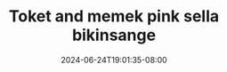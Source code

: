 --- 
title: "Toket and memek pink sella bikinsange"
description: "   video bokep Toket and memek pink sella bikinsange  tele   terbaru"
date: 2024-06-24T19:01:35-08:00
file_code: "9cspb47auyjo"
draft: false
cover: "26m6mxgippux6aip.jpg"
tags: ["Toket", "and", "memek", "pink", "sella", "bikinsange", "bokep-indo", "bokep-viral", "bokep-ig"]
length: 674
fld_id: "1483780"
foldername: "Adhis"
categories: ["Adhis"]
views: 0
---